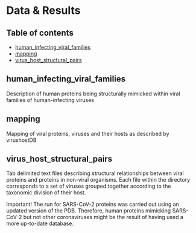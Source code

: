 # Data & Results

## Table of contents
* [human_infecting_viral_families](#human_infecting_viral_families)
* [mapping](#mapping)
* [virus_host_structural_pairs](#virus_host_structural_pairs)


## human_infecting_viral_families

Description of human proteins being structurally mimicked within viral families of human-infecting viruses

## mapping
Mapping of viral proteins, viruses and their hosts as described by virushostDB 
 
## virus_host_structural_pairs

Tab delimited text files describing structural relationships between viral proteins and proteins in non-viral organisms. Each file within the directory corresponds to a set of viruses grouped together according to the taxonomic division of their host.

Important! The run for SARS-CoV-2 proteins was carried out using an updated version of the PDB. Therefore, human proteins mimicking SARS-CoV-2 but not other coronaviruses might be the result of having used a more up-to-date database.
